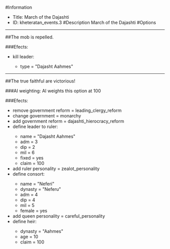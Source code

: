 #Information
 - Title: March of the Dajashti
 - ID: kheteratan_events.3
#Description
March of the Dajashti
#Options

___
##The mob is repelled.

###Efects:<ul><li>kill leader:</li><ul><li>type = "Dajasht Aahmes"</li></ul></ul>

___
##The true faithful are victorious!

###AI weighting:
AI weights this option at 100


###Efects:<ul><li>remove government reform = leading_clergy_reform</li><li>change government = monarchy</li><li>add government reform = dajashti_hierocracy_reform</li><li>define leader to ruler:</li><ul><li>name = "Dajasht Aahmes"</li><li>adm = 3</li><li>dip = 2</li><li>mil = 6</li><li>fixed = yes</li><li>claim = 100</li></ul><li>add ruler personality = zealot_personality</li><li>define consort:</li><ul><li>name = "Neferi"</li><li>dynasty = "Neferu"</li><li>adm = 4</li><li>dip = 4</li><li>mil = 5</li><li>female = yes</li></ul><li>add queen personality = careful_personality</li><li>define heir:</li><ul><li>dynasty = "Aahmes"</li><li>age = 10</li><li>claim = 100</li></ul></ul>
